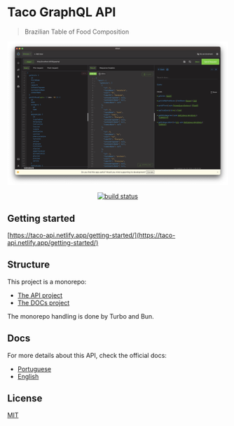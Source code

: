 # Taco GraphQL API

> Brazilian Table of Food Composition

![GraphQL Client](./apps/website/docs/images/graphql-client.png)

<p align="center">
 <a href="https://github.com/raulfdm/taco-api/actions/workflows/ci.yml">
   <img src="https://github.com/raulfdm/taco-api/actions/workflows/ci.yml/badge.svg"
        alt="build status">
 </a>
</p>

## Getting started

[https://taco-api.netlify.app/getting-started/](https://taco-api.netlify.app/getting-started/)

## Structure

This project is a monorepo:

- [The API project](./apps/taco/)
- [The DOCs project](./apps/website)

The monorepo handling is done by Turbo and Bun.

## Docs

For more details about this API, check the official docs:

- [Portuguese](https://taco-api.netlify.app/about)
- [English](https://taco-api.netlify.app/en/about)

## License

[MIT](./LICENSE.md)
